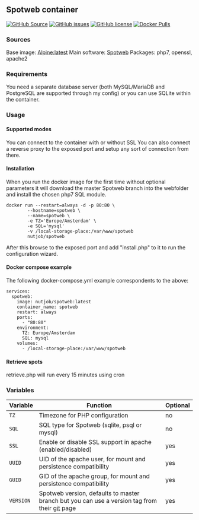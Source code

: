 ## Spotweb container

[![GitHub Source](https://img.shields.io/badge/github-source-ffb64c?style=flat-square&logo=github&logoColor=white&labelColor=757575)](https://github.com/scraane/spotweb)
[![GitHub issues](https://img.shields.io/github/issues/scraane/spotweb?style=flat-square)](https://github.com/scraane/spotweb/issues)
[![GitHub license](https://img.shields.io/github/license/scraane/spotweb?style=flat-square)](https://github.com/scraane/spotweb/blob/main/LICENSE)
[![Docker Pulls](https://img.shields.io/docker/pulls/nutjob/spotweb?style=flat-square)](https://hub.docker.com/r/nutjob/spotweb)

### Sources
Base image: [Alpine:latest](https://hub.docker.com/_/alpine/)
Main software: [Spotweb](https://github.com/spotweb/spotweb)
Packages: php7, openssl, apache2


### Requirements
You need a separate database server (both MySQL/MariaDB and PostgreSQL are supported through my config) or you can use SQLite within the container.

### Usage

#### Supported modes
You can connect to the container with or without SSL You can also connect a reverse proxy to the exposed port and setup any sort of connection from there.

#### Installation
When you run the docker image for the first time without optional parameters it will download the master Spotweb branch into the webfolder and install the chosen php7 SQL module.
```
docker run --restart=always -d -p 80:80 \
		--hostname=spotweb \
		--name=spotweb \
		-e TZ='Europe/Amsterdam' \
		-e SQL='mysql'
		-v /local-storage-place:/var/www/spotweb
		nutjob/spotweb
```
After this browse to the exposed port and add "install.php" to it to run the configuration wizard.

#### Docker compose example
The following docker-compose.yml example correspondents to the above:
```
services:
  spotweb:
    image: nutjob/spotweb:latest
    container_name: spotweb
    restart: always
    ports:
      - "80:80"
    environment:
      TZ: Europe/Amsterdam
      SQL: mysql
    volumes:
      - /local-storage-place:/var/www/spotweb
```
#### Retrieve spots
retrieve.php will run every 15 minutes using cron

### Variables
| Variable | Function | Optional |
| --- | --- | --- |
| `TZ` | Timezone for PHP configuration | no |
| `SQL`| SQL type for Spotweb (sqlite, psql or mysql) | no |
| `SSL`| Enable or disable SSL support in apache (enabled/disabled) | yes|
|`UUID`| UID of the apache user, for mount and persistence compatibility | yes |
|`GUID`| GID of the apache group, for mount and persistence compatibility| yes |
|`VERSION`| Spotweb version, defaults to master branch but you can use a version tag from their [git](https://github.com/spotweb/spotweb) page | yes |